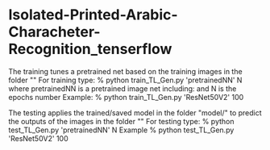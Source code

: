 # Isolated-Printed-Arabic-Characheter-Recognition_tenserflow
The training tunes a pretrained net based on the training images in the folder "" 
For training type:
% python train_TL_Gen.py 'pretrainedNN' N
where pretrainedNN is a pretrained image net including:
and N is the epochs number
Example:
% python train_TL_Gen.py 'ResNet50V2' 100 

The testing applies the trained/saved model in the folder "model/" to predict the outputs of the images in the folder "" 
For testing type:
% python test_TL_Gen.py 'pretrainedNN' N
Example
% python test_TL_Gen.py 'ResNet50V2' 100 


